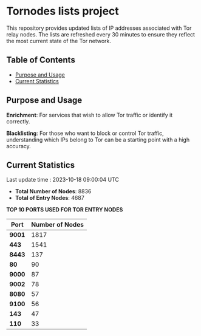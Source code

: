 # Tornodes lists project

This repository provides updated lists of IP addresses associated with Tor relay nodes. The lists are refreshed every 30 minutes to ensure they reflect the most current state of the Tor network.

## Table of Contents

- [Purpose and Usage](#purpose-and-usage)
- [Current Statistics](#current-statistics)


## Purpose and Usage

**Enrichment**: For services that wish to allow Tor traffic or identify it correctly.

**Blacklisting**: For those who want to block or control Tor traffic, understanding which IPs belong to Tor can be a starting point with a high accuracy.

## Current Statistics

Last update time : 2023-10-18 09:00:04 UTC

- **Total Number of Nodes**: 8836
- **Total of Entry Nodes**: 4687

**TOP 10 PORTS USED FOR TOR ENTRY NODES**

| **Port** | **Number of Nodes** |
|------|-----------------|
| **9001**   | 1817  |
| **443**   | 1541  |
| **8443**   | 137  |
| **80**   | 90  |
| **9000**   | 87  |
| **9002**   | 78  |
| **8080**   | 57  |
| **9100**   | 56  |
| **143**   | 47  |
| **110**   | 33  |

